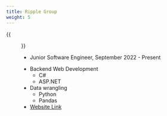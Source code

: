 ```yaml
---
title: Ripple Group
weight: 5
---
```


{{<figure src="/ripple.webp" width="200">}}

- Junior Software Engineer, September 2022 - Present
<!--more-->
- Backend Web Development
  - C#
  - ASP.NET
- Data wrangling
  - Python
  - Pandas
- [Website Link](https://ripplegroup.ca)